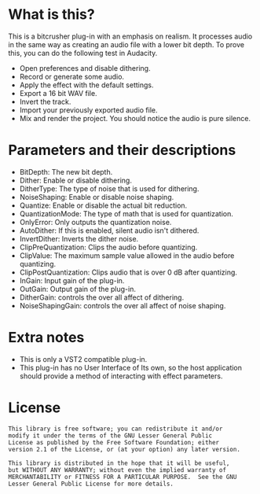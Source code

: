 # What is this?
This is a bitcrusher plug-in with an emphasis on realism. It processes audio in the same way as creating an audio file with a lower bit depth. To prove this, you can do the following test in Audacity.

* Open preferences and disable dithering.
* Record or generate some audio.
* Apply the effect with the default settings.
* Export a 16 bit WAV file.
* Invert the track.
* Import your previously exported audio file.
* Mix and render the project. You should notice the audio is pure silence.

# Parameters and their descriptions

* BitDepth: The new bit depth.
* Dither: Enable or disable dithering.
* DitherType: The type of noise that is used for dithering.
* NoiseShaping: Enable or disable noise shaping.
* Quantize: Enable or disable the actual bit reduction.
* QuantizationMode: The type of math that is used for quantization.
* OnlyError: Only outputs the quantization noise.
* AutoDither: If this is enabled, silent audio isn't dithered.
* InvertDither: Inverts the dither noise.
* ClipPreQuantization: Clips the audio before quantizing.
* ClipValue: The maximum sample value allowed in the audio before quantizing.
* ClipPostQuantization: Clips audio that is over 0 dB after quantizing.
* InGain: Input gain of the plug-in.
* OutGain: Output gain of the plug-in.
* DitherGain: controls the over all affect of dithering.
* NoiseShapingGain: controls the over all affect of noise shaping.

# Extra notes

* This is only a VST2 compatible plug-in.
* This plug-in has no User Interface of Its own, so the host application should provide a method of interacting with effect parameters.

# License
    This library is free software; you can redistribute it and/or
    modify it under the terms of the GNU Lesser General Public
    License as published by the Free Software Foundation; either
    version 2.1 of the License, or (at your option) any later version.

    This library is distributed in the hope that it will be useful,
    but WITHOUT ANY WARRANTY; without even the implied warranty of
    MERCHANTABILITY or FITNESS FOR A PARTICULAR PURPOSE.  See the GNU
    Lesser General Public License for more details.
